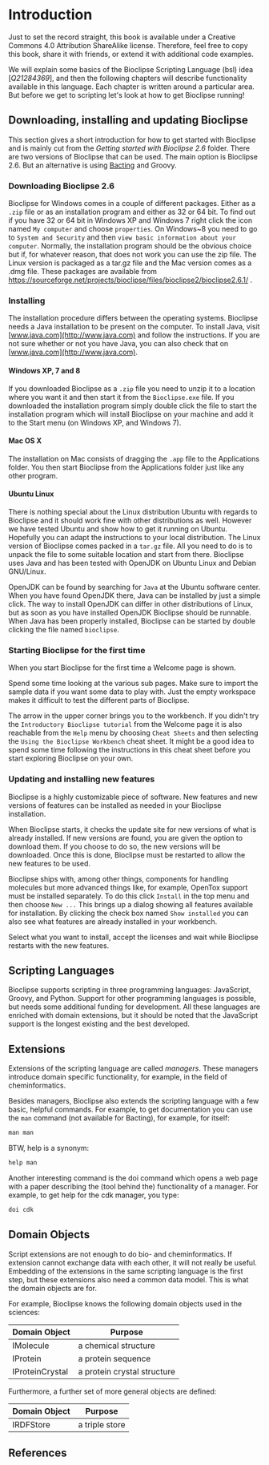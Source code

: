 # Introduction

Just to set the record straight, this book is available under a Creative
Commons 4.0 Attribution ShareAlike license. Therefore, feel free to copy this
book, share it with friends, or extend it with additional code examples.

We will explain some basics of the Bioclipse Scripting Language (bsl)
idea [<cite>Q21284369</cite>], and then the following chapters will
describe functionality available in this language. Each chapter is
written around a particular area. But before we get to scripting let's look at
how to get Bioclipse running!

## Downloading, installing and updating Bioclipse

This section gives a short introduction for how to get started with Bioclipse
and is mainly cut from the *Getting started with Bioclipse 2.6* folder. There
are two versions of Bioclipse that can be used. The main option is Bioclipse 2.6.
But an alternative is using [Bacting](https://github.com/egonw/bacting) and Groovy.

### Downloading Bioclipse 2.6

Bioclipse for Windows comes in a couple of different packages. Either as a
`.zip` file or as an installation program and either as 32 or 64 bit. To
find out if you have 32 or 64 bit in Windows&nbsp;XP  and Windows&nbsp;7 right click the
icon named `My computer` and choose `properties`. On
Windows~8 you need to go to `System and Security` and
then `view basic information about your computer`.  Normally, the installation program should be
the obvious choice but if, for whatever reason, that does not work you can use
the zip file. The Linux version is packaged as a tar.gz file and the Mac
version comes as a .dmg file. These packages are available from https://sourceforge.net/projects/bioclipse/files/bioclipse2/bioclipse2.6.1/ .

### Installing
The installation procedure differs between the operating systems. Bioclipse
needs a Java installation to be present on the computer. To install Java, visit
[www.java.com](http://www.java.com) and follow the instructions. If you are not sure whether or
not you have Java, you can also check that on [www.java.com](http://www.java.com).

#### Windows XP, 7 and 8
If you downloaded Bioclipse as a `.zip` file you need to unzip it to a
location where you want it and then start it from the `Bioclipse.exe`
file. If you downloaded the installation program simply double click the file
to start the installation program which will install Bioclipse on your machine
and add it to the Start menu (on Windows&nbsp;XP, and Windows&nbsp;7).

#### Mac OS X
The installation on Mac consists of dragging the `.app` file to the
Applications folder. You then start Bioclipse from the Applications folder just
like any other program. 

#### Ubuntu Linux
There is nothing special about the Linux distribution Ubuntu with regards to
Bioclipse and it should work fine with other distributions as well. However we
have tested Ubuntu and show how to get it running on Ubuntu. Hopefully you can
adapt the instructions to your local distribution.
The Linux version of Bioclipse comes packed in a `tar.gz` file. All you need to
do is to unpack the file to some suitable location and start from there.
Bioclipse uses Java and has been tested with OpenJDK on Ubuntu Linux and Debian
GNU/Linux. 

OpenJDK can be found by searching for `Java` at the Ubuntu software center.
When you have found OpenJDK there, Java can be installed by just a simple
click. The way to install OpenJDK can differ in other distributions of Linux,
but as soon as you have installed OpenJDK Bioclipse should be runnable. When
Java has been properly installed, Bioclipse can be started by double clicking
the file named `bioclipse`.

### Starting Bioclipse for the first time
When you start Bioclipse for the first time a Welcome page is shown.

Spend some time looking at the various sub pages. Make sure to import the
sample data if you want some data to play with. Just the empty workspace makes
it difficult to test the different parts of Bioclipse.

The arrow in the upper corner brings you to the workbench. If you didn't try
the `Introductory Bioclipse tutorial` from the Welcome
page it is also reachable from the `Help` menu by choosing `Cheat Sheets`
and then selecting the `Using the Bioclipse Workbench` cheat
sheet. It might be a good idea to spend some time following the instructions in
this cheat sheet before you start exploring Bioclipse on your own.

### Updating and installing new features
Bioclipse is a highly customizable piece of software. New features and new
versions of features can be installed as needed in your Bioclipse
installation.

When Bioclipse starts, it checks the update site for new versions of what is
already installed. If new versions are found, you are given the option to
download them. If you choose to do so, the new versions will be downloaded.
Once this is done, Bioclipse must be restarted to allow the new features to be
used.

Bioclipse ships with, among other things, components for handling molecules but
more advanced things like, for example, OpenTox support must be installed
separately. To do this click `Install` in the top menu and then choose
`New ...` This brings up a dialog showing all
features available for installation. By clicking the check box named
`Show installed` you can also see what features are already
installed in your workbench.

Select what you want to install, accept the licenses and wait while Bioclipse
restarts with the new features.

## Scripting Languages

Bioclipse supports scripting in three programming languages:
JavaScript, Groovy, and Python.
Support for other programming languages is possible, but needs some additional
funding for development. All these languages are enriched with domain
extensions, but it should be noted that the JavaScript support is the
longest existing and the best developed.

## Extensions

Extensions of the scripting language are called *managers*.
These managers introduce domain specific functionality, for
example, in the field of cheminformatics.

Besides managers, Bioclipse also extends the scripting language with a few
basic, helpful commands. For example, to get documentation you can use the
`man` command (not available for Bacting), for example, for itself:

```js
man man
```

BTW, help is a synonym:

```js
help man
```

Another interesting command is the doi command which opens a web page with a
paper describing the (tool behind the) functionality of a manager. For example,
to get help for the cdk manager, you type:

```js
doi cdk
```

## Domain Objects

Script extensions are not enough to do bio- and cheminformatics. If extension
cannot exchange data with each other, it will not really be useful. Embedding
of the extensions in the same scripting language is the first step, but
these extensions also need a common data model. This is what the domain objects are
for.

For example, Bioclipse knows the following domain objects used in the sciences:

| Domain Object | Purpose |
|---------------|---------|
| IMolecule | a chemical structure |
| IProtein | a protein sequence |
| IProteinCrystal | a protein crystal structure |

Furthermore, a further set of more general objects are defined:

| Domain Object | Purpose |
|---------------|---------|
| IRDFStore | a triple store |


## References

<references/>

